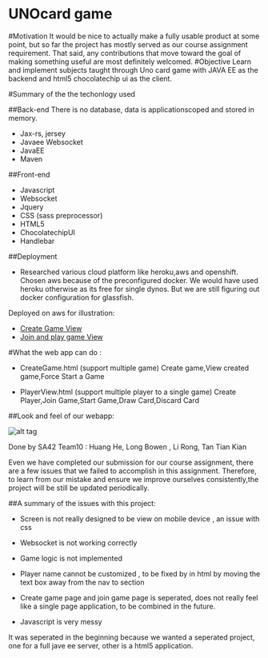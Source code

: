 # UNOcard game 

#Motivation
It would be nice to actually make a fully usable product at some point, but so far the project has mostly served as our course assignment requirement. That said, any contributions that move toward the goal of making something useful are most definitely welcomed.
#Objective 
Learn and implement subjects taught through Uno card game with JAVA EE as the backend and html5 chocolatechip ui as the client. 

#Summary of the the techonlogy used

##Back-end
There is no database, data is applicationscoped and stored in memory.
* Jax-rs, jersey
* Javaee Websocket
* JavaEE
* Maven

##Front-end
* Javascript
* Websocket
* Jquery
* CSS (sass preprocessor)
* HTML5
* ChocolatechipUI
* Handlebar

##Deployment
* Researched various cloud platform like heroku,aws and openshift.
Chosen aws because of the preconfigured docker. We would have used heroku otherwise as its free for single dynos. But we are still figuring out docker configuration for glassfish.

Deployed on aws for illustration:
* [Create Game View](http://default-environment.c7kwpuxtai.us-west-2.elasticbeanstalk.com/CreateGame.html)
* [Join and play game View](http://default-environment.c7kwpuxtai.us-west-2.elasticbeanstalk.com/PlayerView.html)

#What the web app can do :

* CreateGame.html (support multiple game)
Create game,View created game,Force Start a Game

* PlayerView.html (support multiple player to a single game)
Create Player,Join Game,Start Game,Draw Card,Discard Card


##Look and feel of our webapp:


![alt tag](http://i.imgur.com/4BKYdiw.png?1)

Done by SA42 Team10 : Huang He, Long Bowen , Li Rong, Tan Tian Kian

Even we have completed our submission for our course assignment, there are a few issues that we failed to accomplish in this assignment.
Therefore, to learn from our mistake and ensure we improve ourselves consistently,the project will be still be updated periodically.

##A summary of the issues with this project:

* Screen is not really designed to be view on mobile device , an issue with css
* Websocket is not working correctly

* Game logic is not implemented

* Player name cannot be customized , to be fixed by in html by moving the text box away from the nav to section

* Create game page and join game page is seperated, does not really feel like a single page application, to be combined in the future.

* Javascript is very messy

It was seperated in the beginning because we wanted a seperated project, one for a full jave ee server, other is a html5 application. 

